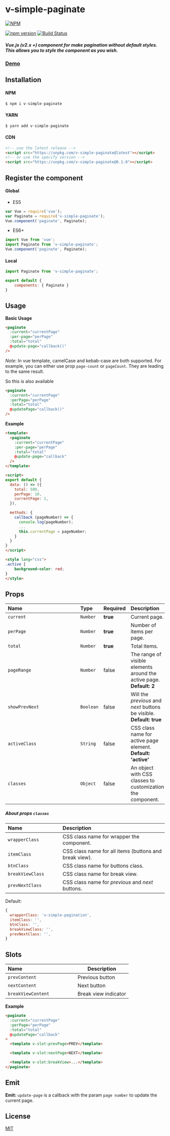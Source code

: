 # v-simple-paginate
[![NPM](https://nodei.co/npm/v-simple-paginate.png)](https://nodei.co/npm/v-simple-paginate/)

[![npm version](https://badge.fury.io/js/v-simple-paginate.svg)](https://badge.fury.io/js/v-simple-paginate)
[![Build Status](https://travis-ci.com/Darker-than-Black/v-simple-pagination.svg?branch=main)](https://travis-ci.com/Darker-than-Black/v-simple-pagination)

##### Vue.js (v2.x +) component for make pagination without default styles. This allows you to style the component as you wish.

### [Demo](https://darker-than-black.github.io/v-simple-pagination/demo/)

## Installation

#### NPM
```js
$ npm i v-simple-paginate
```

#### YARN
```js
$ yarn add v-simple-paginate
```

#### CDN

```html
<!-- use the latest release -->
<script src="https://unpkg.com/v-simple-paginate@latest"></script>
<!-- or use the specify version -->
<script src="https://unpkg.com/v-simple-paginate@0.1.0"></script>
```

## Register the component

#### Global
- ES5
```js
var Vue = require('vue');
var Paginate = require('v-simple-paginate');
Vue.component('paginate', Paginate);
```

- ES6+
```js
import Vue from 'vue';
import Paginate from 'v-simple-paginate';
Vue.component('paginate', Paginate);
```

#### Local

```js
import Paginate from 'v-simple-paginate';

export default {
    components: { Paginate }
}
```

## Usage

**Basic Usage**

```html
<paginate
  :current="currentPage"
  :per-page="perPage"
  :total="total"
  @update-page="callback()"
/>
```

*Note*: In vue template, camelCase and kebab-case are both supported. For example, you can either use prop `page-count` or `pageCount`. They are leading to the same result.

So this is also available

```html
<paginate
  :current="currentPage"
  :perPage="perPage"
  :total="total"
  @updatePage="callback()"
/>
```

**Example**
```html
<template>
  <paginate
    :current="currentPage"
    :per-page="perPage"
    :total="total"
    @update-page="callback"
  />
</template>

<script>
export default {
  data: () => ({
    total: 500,
    perPage: 10,
    currentPage: 1,
  }),

  methods: {
    callback (pageNumber) => {
      console.log(pageNumber);
      ...
      this.currentPage = pageNumber;
    }
  }
}
</script>

<style lang="css">
.active {
    background-color: red;
}
</style>
```

## Props

| Name&nbsp;&nbsp;&nbsp;&nbsp;&nbsp;&nbsp;&nbsp;&nbsp;&nbsp;&nbsp;&nbsp;&nbsp;&nbsp;&nbsp;&nbsp;&nbsp;&nbsp;&nbsp;&nbsp;&nbsp;&nbsp;&nbsp;&nbsp;&nbsp;&nbsp;&nbsp;&nbsp;&nbsp;&nbsp;&nbsp;&nbsp;&nbsp;&nbsp;&nbsp;&nbsp;&nbsp;&nbsp;&nbsp;&nbsp; | Type | Required | Description |
| ----------------- | :--- | :--- | :--- |
| `current` | `Number` | **true** | Current page. |
| `perPage` | `Number` | **true** | Number of items per page. |
| `total` | `Number` | **true** | Total items. |
| `pageRange` | `Number` | false | The range of visible elements around the active page. **Default: 2** |
| `showPrevNext` | `Boolean` | false | Will the *previous* and *next* buttons be visible. **Default: true** |
| `activeClass` | `String` | false | CSS class name for active page element. **Default: 'active'** |
| `classes` | `Object` | false | An object with CSS classes to customization the component. |

##### **About props `classes`**

| Name&nbsp;&nbsp;&nbsp;&nbsp;&nbsp;&nbsp;&nbsp;&nbsp;&nbsp;&nbsp;&nbsp;&nbsp;&nbsp;&nbsp;&nbsp;&nbsp;&nbsp;&nbsp;&nbsp;&nbsp;&nbsp;&nbsp;&nbsp;&nbsp;&nbsp;&nbsp;| Description |
| ----------------- | :--- |
| `wrapperClass` | CSS class name for wrapper the component. |
| `itemClass` | CSS class name for all items (buttons and break view). |
| `btnClass` | CSS class name for buttons class. |
| `breakViewClass` | CSS class name for break view.  |
| `prevNextClass` | CSS class name for *previous* and *next* buttons. |

Default:
```js
{
  wrapperClass: 'v-simple-pagination',
  itemClass: '',
  btnClass: '',
  breakViewClass: '',
  prevNextClass: '',
}
```

## Slots

| Name&nbsp;&nbsp;&nbsp;&nbsp;&nbsp;&nbsp;&nbsp;&nbsp;&nbsp;&nbsp;&nbsp;&nbsp;&nbsp;&nbsp;&nbsp;&nbsp;&nbsp;&nbsp;&nbsp;&nbsp;&nbsp;&nbsp;&nbsp;&nbsp;&nbsp;&nbsp;&nbsp;&nbsp;&nbsp;&nbsp;&nbsp;&nbsp;&nbsp;&nbsp;&nbsp;&nbsp;&nbsp; | Description |
| --- | --- |
| `prevContent` | Previous button |
| `nextContent` | Next button |
| `breakViewContent` | Break view indicator |

**Example**
```html
<paginate
  :current="currentPage"
  :perPage="perPage"
  :total="total"
  @updatePage="callback"
>
  <template v-slot:prevPage>PREV</template>

  <template v-slot:nextPage>NEXT</template>

  <template v-slot:breakView>...</template>
</paginate>
```

## Emit

**Emit:** `update-page` is a callback with the param `page number` to update the current page.

## License

[MIT](https://github.com/Darker-than-Black/v-simple-pagination/blob/main/LICENSE)
